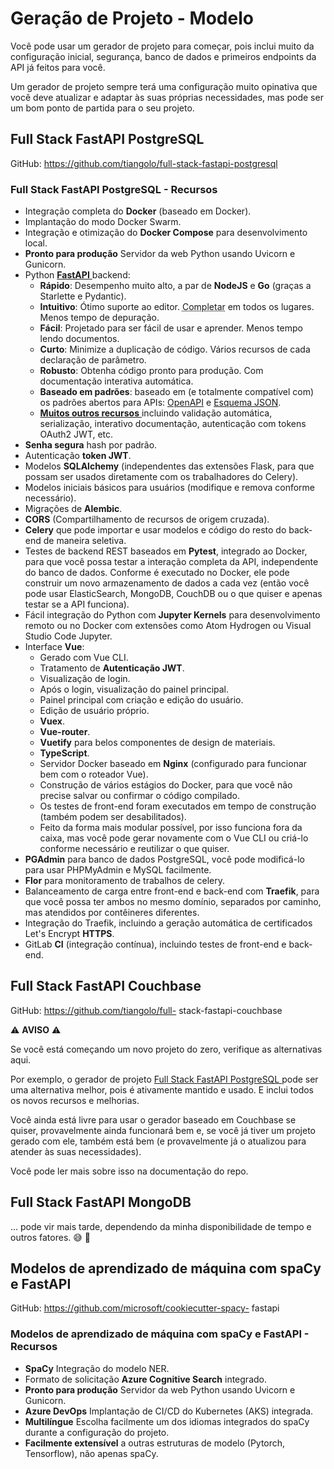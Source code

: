 # Geração de Projeto - Modelo

Você pode usar um gerador de projeto para começar, pois inclui muito da configuração inicial, segurança, banco de dados e primeiros endpoints da API já feitos para você.

Um gerador de projeto sempre terá uma configuração muito opinativa que você deve atualizar e adaptar às suas próprias necessidades, mas pode ser um bom ponto de partida para o seu projeto.

## Full Stack FastAPI PostgreSQL

GitHub: <a href="https://github.com/tiangolo/full-stack-fastapi-postgresql" class="external-link" target="_blank"> https://github.com/tiangolo/full-stack-fastapi-postgresql</a>

### Full Stack FastAPI PostgreSQL - Recursos

- Integração completa do **Docker** (baseado em Docker).
- Implantação do modo Docker Swarm.
- Integração e otimização do **Docker Compose** para desenvolvimento local.
- **Pronto para produção** Servidor da web Python usando Uvicorn e Gunicorn.
- Python <a href="https://github.com/tiangolo/fastapi" class="external-link" target="_blank"> **FastAPI** </a> backend:
  - **Rápido**: Desempenho muito alto, a par de **NodeJS** e **Go** (graças a Starlette e Pydantic).
  - **Intuitivo**: Ótimo suporte ao editor. <abbr title="também conhecido como autocompletar, autocompletar, IntelliSense">Completar</abbr> em todos os lugares. Menos tempo de depuração.
  - **Fácil**: Projetado para ser fácil de usar e aprender. Menos tempo lendo documentos.
  - **Curto**: Minimize a duplicação de código. Vários recursos de cada declaração de parâmetro.
  - **Robusto**: Obtenha código pronto para produção. Com documentação interativa automática.
  - **Baseado em padrões**: baseado em (e totalmente compatível com) os padrões abertos para APIs: <a href="https://github.com/OAI/OpenAPI-Specification" class="external-link" target="_blank">OpenAPI</a> e <a href="http://json-schema.org/" class="external-link" target="_blank">Esquema JSON</a>.
  - <a href="https://fastapi.tiangolo.com/features/" class="external-link" target="_blank"> **Muitos outros recursos** </a> incluindo validação automática, serialização, interativo documentação, autenticação com tokens OAuth2 JWT, etc.
- **Senha segura** hash por padrão.
- Autenticação **token JWT**.
- Modelos **SQLAlchemy** (independentes das extensões Flask, para que possam ser usados ​​diretamente com os trabalhadores do Celery).
- Modelos iniciais básicos para usuários (modifique e remova conforme necessário).
- Migrações de **Alembic**.
- **CORS** (Compartilhamento de recursos de origem cruzada).
- **Celery** que pode importar e usar modelos e código do resto do back-end de maneira seletiva.
- Testes de backend REST baseados em **Pytest**, integrado ao Docker, para que você possa testar a interação completa da API, independente do banco de dados. Conforme é executado no Docker, ele pode construir um novo armazenamento de dados a cada vez (então você pode usar ElasticSearch, MongoDB, CouchDB ou o que quiser e apenas testar se a API funciona).
- Fácil integração do Python com **Jupyter Kernels** para desenvolvimento remoto ou no Docker com extensões como Atom Hydrogen ou Visual Studio Code Jupyter.
- Interface **Vue**:
  - Gerado com Vue CLI.
  - Tratamento de **Autenticação JWT**.
  - Visualização de login.
  - Após o login, visualização do painel principal.
  - Painel principal com criação e edição do usuário.
  - Edição de usuário próprio.
  - **Vuex**.
  - **Vue-router**.
  - **Vuetify** para belos componentes de design de materiais.
  - **TypeScript**.
  - Servidor Docker baseado em **Nginx** (configurado para funcionar bem com o roteador Vue).
  - Construção de vários estágios do Docker, para que você não precise salvar ou confirmar o código compilado.
  - Os testes de front-end foram executados em tempo de construção (também podem ser desabilitados).
  - Feito da forma mais modular possível, por isso funciona fora da caixa, mas você pode gerar novamente com o Vue CLI ou criá-lo conforme necessário e reutilizar o que quiser.
- **PGAdmin** para banco de dados PostgreSQL, você pode modificá-lo para usar PHPMyAdmin e MySQL facilmente.
- **Flor** para monitoramento de trabalhos de celery.
- Balanceamento de carga entre front-end e back-end com **Traefik**, para que você possa ter ambos no mesmo domínio, separados por caminho, mas atendidos por contêineres diferentes.
- Integração do Traefik, incluindo a geração automática de certificados Let's Encrypt **HTTPS**.
- GitLab **CI** (integração contínua), incluindo testes de front-end e back-end.

## Full Stack FastAPI Couchbase

GitHub: <a href="https://github.com/tiangolo/full-stack-fastapi-couchbase" class="external-link" target="_blank"> https://github.com/tiangolo/full- stack-fastapi-couchbase </a>

⚠️ **AVISO** ⚠️

Se você está começando um novo projeto do zero, verifique as alternativas aqui.

Por exemplo, o gerador de projeto <a href="https://github.com/tiangolo/full-stack-fastapi-postgresql" class="external-link" target="_blank"> Full Stack FastAPI PostgreSQL </a> pode ser uma alternativa melhor, pois é ativamente mantido e usado. E inclui todos os novos recursos e melhorias.

Você ainda está livre para usar o gerador baseado em Couchbase se quiser, provavelmente ainda funcionará bem e, se você já tiver um projeto gerado com ele, também está bem (e provavelmente já o atualizou para atender às suas necessidades).

Você pode ler mais sobre isso na documentação do repo.

## Full Stack FastAPI MongoDB

... pode vir mais tarde, dependendo da minha disponibilidade de tempo e outros fatores. 😅 🎉

## Modelos de aprendizado de máquina com spaCy e FastAPI

GitHub: <a href="https://github.com/microsoft/cookiecutter-spacy-fastapi" class="external-link" target="_blank"> https://github.com/microsoft/cookiecutter-spacy- fastapi </a>

### Modelos de aprendizado de máquina com spaCy e FastAPI - Recursos

- **SpaCy** Integração do modelo NER.
- Formato de solicitação **Azure Cognitive Search** integrado.
- **Pronto para produção** Servidor da web Python usando Uvicorn e Gunicorn.
- **Azure DevOps** Implantação de CI/CD do Kubernetes (AKS) integrada.
- **Multilíngue** Escolha facilmente um dos idiomas integrados do spaCy durante a configuração do projeto.
- **Facilmente extensível** a outras estruturas de modelo (Pytorch, Tensorflow), não apenas spaCy.
